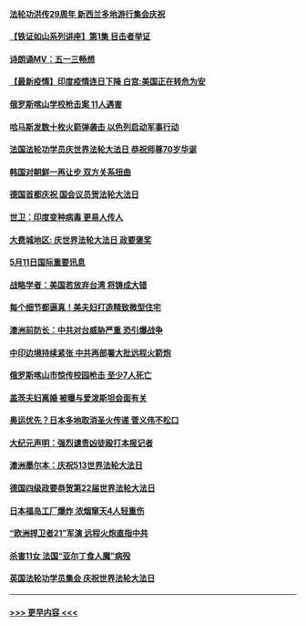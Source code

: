 #### [法轮功洪传29周年 新西兰多地游行集会庆祝](../pages/prog202/a103116166.md?t=05120153) 
#### [【铁证如山系列讲座】第1集 目击者举证](../pages/prog202/a103116045.md?t=05120153) 
#### [诗朗诵MV：五一三畅想](../pages/prog202/a103116123.md?t=05120153) 
#### [【最新疫情】印度疫情连日下降 白宫:美国正在转危为安](../pages/prog202/a103116113.md?t=05120153) 
#### [俄罗斯喀山学校枪击案 11人遇害](../pages/prog202/a103116105.md?t=05120153) 
#### [哈马斯发数十枚火箭弹袭击 以色列启动军事行动](../pages/prog202/a103115958.md?t=05120153) 
#### [法国法轮功学员庆世界法轮大法日 恭祝师尊70岁华诞](../pages/prog202/a103116014.md?t=05120153) 
#### [韩国对朝鲜一再让步 双方关系扭曲](../pages/prog202/a103116010.md?t=05120153) 
#### [德国首都庆祝 国会议员贺法轮大法日](../pages/prog202/a103115800.md?t=05120153) 
#### [世卫：印度变种病毒 更易人传人](../pages/prog202/a103115823.md?t=05120153) 
#### [大费城地区: 庆世界法轮大法日 政要褒奖](../pages/prog202/a103115793.md?t=05120153) 
#### [5月11日国际重要讯息](../pages/prog202/a103115785.md?t=05120153) 
#### [战略学者：美国若放弃台湾 将铸成大错](../pages/prog202/a103115783.md?t=05120153) 
#### [每个细节都逼真！美夫妇打造精致微型住宅](../pages/prog202/a103115701.md?t=05120153) 
#### [澳洲前防长：中共对台威胁严重 恐引爆战争](../pages/prog202/a103115714.md?t=05120153) 
#### [中印边境持续紧张 中共再部署大批远程火箭炮](../pages/prog202/a103115703.md?t=05120153) 
#### [俄罗斯喀山市惊传校园枪击 至少7人死亡](../pages/prog202/a103115734.md?t=05120153) 
#### [盖茨夫妇离婚 被曝与爱泼斯坦会面有关](../pages/prog202/a103115680.md?t=05120153) 
#### [奥运优先？日本多地取消圣火传递 菅义伟不松口](../pages/prog202/a103115640.md?t=05120153) 
#### [大纪元声明：强烈谴责凶徒殴打本报记者](../pages/prog202/a103115675.md?t=05120153) 
#### [澳洲墨尔本：庆祝513世界法轮大法日](../pages/prog202/a103115597.md?t=05120153) 
#### [德国四级政要恭贺第22届世界法轮大法日](../pages/prog202/a103115594.md?t=05120153) 
#### [日本福岛工厂爆炸 浓烟窜天4人轻重伤](../pages/prog202/a103115569.md?t=05120153) 
#### [“欧洲捍卫者21”军演 远程火炮直指中共](../pages/prog202/a103115321.md?t=05120153) 
#### [杀害11女 法国“亚尔丁食人魔”病殁](../pages/prog202/a103115536.md?t=05120153) 
#### [英国法轮功学员集会 庆祝世界法轮大法日](../pages/prog202/a103115495.md?t=05120153) 

----
#### [ >>> 更早内容 <<< ](../indexes/prog202-earlier.md)

